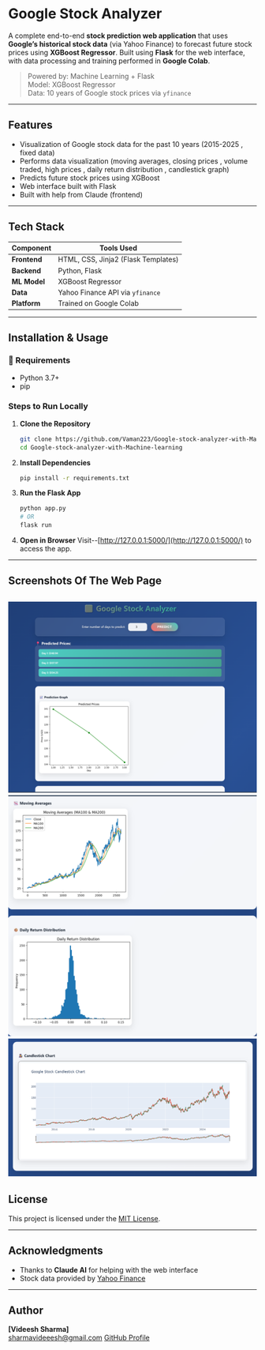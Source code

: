 
#  Google Stock Analyzer

A complete end-to-end **stock prediction web application** that uses **Google’s historical stock data** (via Yahoo Finance) to forecast future stock prices using **XGBoost Regressor**. Built using **Flask** for the web interface, with data processing and training performed in **Google Colab**.

>  Powered by: Machine Learning + Flask  
>  Model: XGBoost Regressor  
>  Data: 10 years of Google stock prices via `yfinance`

---

##  Features

-  Visualization of  Google stock data for the past 10 years (2015-2025 , fixed data)
-  Performs data visualization (moving averages, closing prices , volume traded, high prices , daily return distribution , candlestick graph)  
-  Predicts future stock prices using XGBoost  
-  Web interface built with Flask  
-  Built with help from Claude (frontend)

---

##  Tech Stack

| Component   | Tools Used                            |
|-------------|----------------------------------------|
| **Frontend** | HTML, CSS, Jinja2 (Flask Templates)    |
| **Backend**  | Python, Flask                         |
| **ML Model** | XGBoost Regressor                     |
| **Data**     | Yahoo Finance API via `yfinance`      |
| **Platform** | Trained on Google Colab               |

---

##  Installation & Usage

### 🔧 Requirements
- Python 3.7+
- pip

###  Steps to Run Locally

1. **Clone the Repository**
   ```bash
   git clone https://github.com/Vaman223/Google-stock-analyzer-with-Machine-learning.git
   cd Google-stock-analyzer-with-Machine-learning
   ```

2. **Install Dependencies**
   ```bash
   pip install -r requirements.txt
   ```

3. **Run the Flask App**
   ```bash
   python app.py
   # OR
   flask run
   ```

4. **Open in Browser**
   Visit--[http://127.0.0.1:5000/](http://127.0.0.1:5000/) to access the app.

---

##  Screenshots Of The Web Page

![image alt](https://github.com/Vaman223/Google-stock-analyzer-with-Machine-learning/blob/main/Screenshot%202025-06-24%20220947.png?raw=true)
![image alt](https://github.com/Vaman223/Google-stock-analyzer-with-Machine-learning/blob/main/Screenshot%202025-06-24%20221005.png?raw=true)
![image alt](https://github.com/Vaman223/Google-stock-analyzer-with-Machine-learning/blob/main/Screenshot%202025-06-24%20221013.png?raw=true)
---


##  License

This project is licensed under the [MIT License](LICENSE).

---

##  Acknowledgments

-  Thanks to **Claude AI** for helping with the web interface
-  Stock data provided by [Yahoo Finance](https://finance.yahoo.com/)

---

##  Author

**[Videesh Sharma]**  
 sharmavideeesh@gmail.com
 [GitHub Profile](https://github.com/Vaman223)
